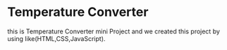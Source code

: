 
# Temperature Converter

this is Temperature Converter mini Project and we created this project by using like(HTML,CSS,JavaScript).